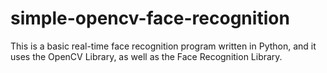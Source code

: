 # simple-opencv-face-recognition
This is a basic real-time face recognition program written in Python, and it uses the OpenCV Library, as well as the Face Recognition Library.
